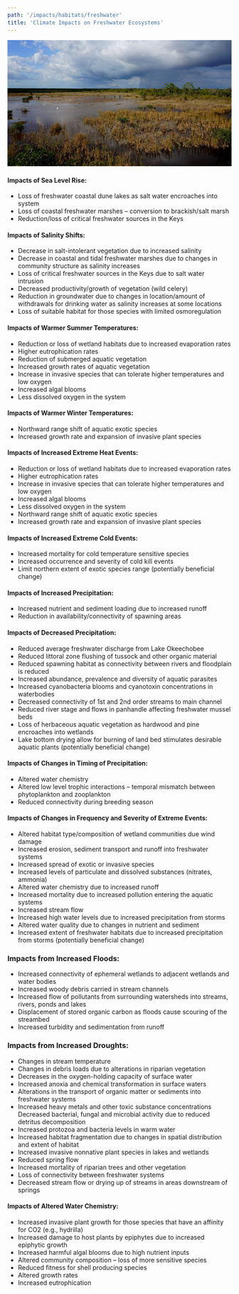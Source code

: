 ```yaml
---
path: '/impacts/habitats/freshwater'
title: 'Climate Impacts on Freshwater Ecosystems'
---
```


<content-header icon="freshwater_ecosystems" title="Climate Impacts on Florida's Freshwater Ecosystems">
</content-header>

![Freshwater Ecosystems](2000.jpg 'Photo: NPS.')

#### Impacts of Sea Level Rise:

- Loss of freshwater coastal dune lakes as salt water encroaches into system
- Loss of coastal freshwater marshes – conversion to brackish/salt marsh
- Reduction/loss of critical freshwater sources in the Keys

#### Impacts of Salinity Shifts:

- Decrease in salt-intolerant vegetation due to increased salinity
- Decrease in coastal and tidal freshwater marshes due to changes in community structure as salinity increases
- Loss of critical freshwater sources in the Keys due to salt water intrusion
- Decreased productivity/growth of vegetation (wild celery)
- Reduction in groundwater due to changes in location/amount of withdrawals for drinking water as salinity increases at some locations
- Loss of suitable habitat for those species with limited osmoregulation

#### Impacts of Warmer Summer Temperatures:

- Reduction or loss of wetland habitats due to increased evaporation rates
- Higher eutrophication rates
- Reduction of submerged aquatic vegetation
- Increased growth rates of aquatic vegetation
- Increase in invasive species that can tolerate higher temperatures and low oxygen
- Increased algal blooms
- Less dissolved oxygen in the system

#### Impacts of Warmer Winter Temperatures:

- Northward range shift of aquatic exotic species
- Increased growth rate and expansion of invasive plant species

#### Impacts of Increased Extreme Heat Events:

- Reduction or loss of wetland habitats due to increased evaporation rates
- Higher eutrophication rates
- Increase in invasive species that can tolerate higher temperatures and low oxygen
- Increased algal blooms
- Less dissolved oxygen in the system
- Northward range shift of aquatic exotic species
- Increased growth rate and expansion of invasive plant species

#### Impacts of Increased Extreme Cold Events:

- Increased mortality for cold temperature sensitive species
- Increased occurrence and severity of cold kill events
- Limit northern extent of exotic species range (potentially beneficial change)

#### Impacts of Increased Precipitation:

- Increased nutrient and sediment loading due to increased runoff
- Reduction in availability/connectivity of spawning areas

#### Impacts of Decreased Precipitation:

- Reduced average freshwater discharge from Lake Okeechobee
- Reduced littoral zone flushing of tussock and other organic material
- Reduced spawning habitat as connectivity between rivers and floodplain is reduced
- Increased abundance, prevalence and diversity of aquatic parasites
- Increased cyanobacteria blooms and cyanotoxin concentrations in waterbodies
- Decreased connectivity of 1st and 2nd order streams to main channel
- Reduced river stage and flows in panhandle affecting freshwater mussel beds
- Loss of herbaceous aquatic vegetation as hardwood and pine encroaches into wetlands
- Lake bottom drying allow for burning of land bed stimulates desirable aquatic plants (potentially beneficial change)

#### Impacts of Changes in Timing of Precipitation:

- Altered water chemistry
- Altered low level trophic interactions – temporal mismatch between phytoplankton and zooplankton
- Reduced connectivity during breeding season

#### Impacts of Changes in Frequency and Severity of Extreme Events:

- Altered habitat type/composition of wetland communities due wind damage
- Increased erosion, sediment transport and runoff into freshwater systems
- Increased spread of exotic or invasive species
- Increased levels of particulate and dissolved substances (nitrates, ammonia)
- Altered water chemistry due to increased runoff
- Increased mortality due to increased pollution entering the aquatic systems
- Increased stream flow
- Increased high water levels due to increased precipitation from storms
- Altered water quality due to changes in nutrient and sediment
- Increased extent of freshwater habitats due to increased precipitation from storms (potentially beneficial change)

### Impacts from Increased Floods:

- Increased connectivity of ephemeral wetlands to adjacent wetlands and water bodies
- Increased woody debris carried in stream channels
- Increased flow of pollutants from surrounding watersheds into streams, rivers, ponds and lakes
- Displacement of stored organic carbon as floods cause scouring of the streambed
- Increased turbidity and sedimentation from runoff

### Impacts from Increased Droughts:

- Changes in stream temperature
- Changes in debris loads due to alterations in riparian vegetation
- Decreases in the oxygen-holding capacity of surface water
- Increased anoxia and chemical transformation in surface waters
- Alterations in the transport of organic matter or sediments into freshwater systems
- Increased heavy metals and other toxic substance concentrations Decreased bacterial, fungal and microbial activity due to reduced detritus decomposition
- Increased protozoa and bacteria levels in warm water
- Increased habitat fragmentation due to changes in spatial distribution and extent of habitat
- Increased invasive nonnative plant species in lakes and wetlands
- Reduced spring flow
- Increased mortality of riparian trees and other vegetation
- Loss of connectivity between freshwater systems
- Decreased stream flow or drying up of streams in areas downstream of springs

#### Impacts of Altered Water Chemistry:

- Increased invasive plant growth for those species that have an affinity for CO2 (e.g., hydrilla)
- Increased damage to host plants by epiphytes due to increased epiphytic growth
- Increased harmful algal blooms due to high nutrient inputs
- Altered community composition – loss of more sensitive species
- Reduced fitness for shell producing species
- Altered growth rates
- Increased eutrophication
